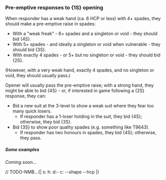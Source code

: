 ### <a name="Pre-emptive_responses_to_1S_opening"> Pre-emptive responses to {1S} opening

When responder has a weak hand (ca. 6 HCP or less) with 4+ spades, they should make a pre-emptive raise in spades:

- With a "weak freak" - 6+ spades and a singleton or void - they should bid {4S}.
- With 5+ spades - and ideally a singleton or void when vulnerable - they should bid {3S}.
- With exactly 4 spades - or 5+ but no singleton or void - they should bid {2S}.

(However, with a very weak hand, exactly 4 spades, and no singleton or void, they should usually pass.)

Opener will usually pass the pre-emptive raise; with a strong hand, they might be able to bid {4S} - or, if interested in game following a {2S} response, they can:

- Bid a new suit at the 3-level to show a weak suit where they fear too many quick losers.
    - If responder has a 1-loser holding in the suit, they bid {4S}; otherwise, they bid {3S}.
- Bid {3S} to show poor quality spades (e.g. something like T9643).
    - If responder has two honours in spades, they bid {4S}; otherwise, they pass.

##### Some examples

_Coming soon..._

// TODO-NMB...{| s: h: d:- c: --shape --hcp |}
